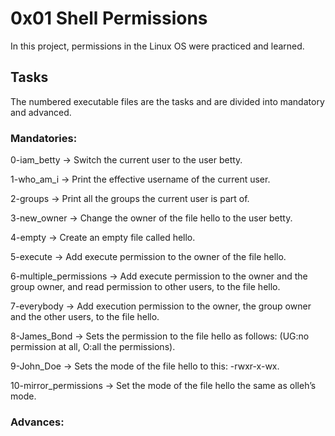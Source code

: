 # 0x01 Shell Permissions
In this project, permissions in the Linux OS were practiced and learned.

## Tasks
The numbered executable files are the tasks and are divided into mandatory and advanced.

### Mandatories:
0-iam_betty &rarr; Switch the current user to the user betty.

1-who_am_i &rarr; Print the effective username of the current user.

2-groups &rarr; Print all the groups the current user is part of.

3-new_owner &rarr; Change the owner of the file hello to the user betty.

4-empty &rarr; Create an empty file called hello.

5-execute &rarr; Add execute permission to the owner of the file hello.

6-multiple_permissions &rarr; Add execute permission to the owner and the group owner, and read permission to other users, to the file hello.

7-everybody &rarr; Add execution permission to the owner, the group owner and the other users, to the file hello.

8-James_Bond &rarr; Sets the permission to the file hello as follows: (UG:no permission at all, O:all the permissions).

9-John_Doe &rarr; Sets the mode of the file hello to this: -rwxr-x-wx.

10-mirror_permissions &rarr; Set the mode of the file hello the same as olleh’s mode.

### Advances:

